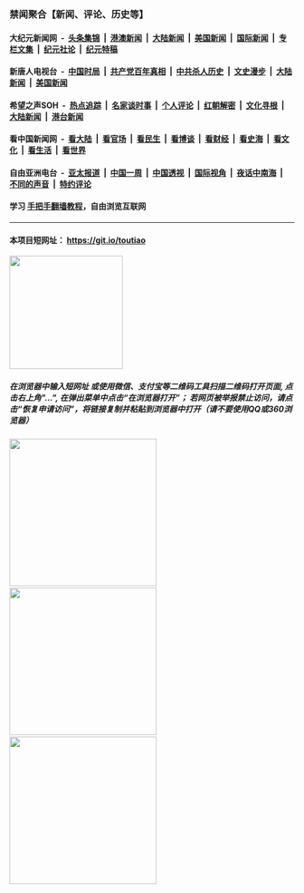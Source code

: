### 禁闻聚合【新闻、评论、历史等】

#### 大纪元新闻网 &nbsp;-&nbsp; [头条集锦](indexes/E头条集锦.md?t=03071202) &nbsp;|&nbsp; [港澳新闻](indexes/E港澳新闻.md?t=03071202)  &nbsp;|&nbsp; [大陆新闻](indexes/E大陆新闻.md?t=03071202) &nbsp;|&nbsp; [美国新闻](indexes/E美国新闻.md?t=03071202) &nbsp;|&nbsp; [国际新闻](indexes/E国际新闻.md?t=03071202) &nbsp;|&nbsp; [专栏文集](indexes/E专栏文集.md?t=03071202) &nbsp;|&nbsp; [纪元社论](indexes/E纪元社论.md?t=03071202) &nbsp;|&nbsp; [纪元特稿](indexes/E纪元特稿.md?t=03071202) 

#### 新唐人电视台 &nbsp;-&nbsp; [中国时局](indexes/N中国时局.md?t=03071202) &nbsp;|&nbsp; [共产党百年真相](indexes/N共产党百年真相.md?t=03071202) &nbsp;|&nbsp; [中共杀人历史](indexes/N中共杀人历史.md?t=03071202) &nbsp;|&nbsp; [文史漫步](indexes/N文史漫步.md?t=03071202) &nbsp;|&nbsp; [大陆新闻](indexes/N大陆新闻.md?t=03071202) &nbsp;|&nbsp; [美国新闻](indexes/N美国新闻.md?t=03071202)

#### 希望之声SOH &nbsp;-&nbsp; [热点追踪](indexes/H热点追踪.md?t=03071202) &nbsp;|&nbsp; [名家谈时事](indexes/H名家谈时事.md?t=03071202) &nbsp;|&nbsp; [个人评论](indexes/H个人评论.md?t=03071202)  &nbsp;|&nbsp; [红朝解密](indexes/H红朝解密.md?t=03071202) &nbsp;|&nbsp; [文化寻根](indexes/H文化寻根.md?t=03071202) &nbsp;|&nbsp; [大陆新闻](indexes/H大陆新闻.md?t=03071202) &nbsp;|&nbsp; [港台新闻](indexes/H港台新闻.md?t=03071202)

#### 看中国新闻网 &nbsp;-&nbsp; [看大陆](indexes/S看大陆.md?t=03071202) &nbsp;|&nbsp; [看官场](indexes/S看官场.md?t=03071202) &nbsp;|&nbsp; [看民生](indexes/S看民生.md?t=03071202)  &nbsp;|&nbsp; [看博谈](indexes/S看博谈.md?t=03071202) &nbsp;|&nbsp; [看财经](indexes/S看财经.md?t=03071202) &nbsp;|&nbsp; [看史海](indexes/S看史海.md?t=03071202) &nbsp;|&nbsp; [看文化](indexes/S看文化.md?t=03071202) &nbsp;|&nbsp; [看生活](indexes/S看生活.md?t=03071202) &nbsp;|&nbsp; [看世界](indexes/S看世界.md?t=03071202)

#### 自由亚洲电台 &nbsp;-&nbsp; [亚太报道](indexes/R亚太报道.md?t=03071202) &nbsp;|&nbsp; [中国一周](indexes/R中国一周.md?t=03071202) &nbsp;|&nbsp; [中国透视](indexes/R中国透视.md?t=03071202)  &nbsp;|&nbsp; [国际视角](indexes/R国际视角.md?t=03071202) &nbsp;|&nbsp; [夜话中南海](indexes/R夜话中南海.md?t=03071202) &nbsp;|&nbsp; [不同的声音](indexes/R不同的声音.md?t=03071202) &nbsp;|&nbsp; [特约评论](indexes/R特约评论.md?t=03071202)

#### 学习 [手把手翻墙教程](https://github.com/gfw-breaker/guides/wiki)，自由浏览互联网

----

#### 本项目短网址： https://git.io/toutiao
<img src="https://raw.githubusercontent.com/gfw-breaker/banned-news/master/scripts/img/qr.png" width="200px"/>  

##### 在浏览器中输入短网址 或使用微信、支付宝等二维码工具扫描二维码打开页面, 点击右上角"...", 在弹出菜单中点击“在浏览器打开”； 若网页被举报禁止访问，请点击“恢复申请访问”，将链接复制并粘贴到浏览器中打开（请不要使用QQ或360浏览器）

<img src="https://raw.githubusercontent.com/gfw-breaker/banned-news/master/scripts/img/1.png" width="260px"/> &nbsp; <img src="https://raw.githubusercontent.com/gfw-breaker/banned-news/master/scripts/img/2.png" width="260px"/> &nbsp; <img src="https://raw.githubusercontent.com/gfw-breaker/banned-news/master/scripts/img/3.png" width="260px"/>
